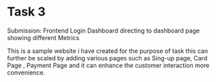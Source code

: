 # Task 3

Submission: Frontend Login Dashboard directing to dashboard page showing different Metrics

This is a sample website i have created for the purpose of task this can further be scaled by adding various pages such as Sing-up page, Card Page , Payment Page and it can enhance the customer interaction more convenience.


